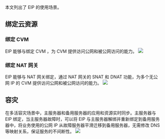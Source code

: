 本文列出了 EIP 的使用场景。

## 绑定云资源
### 绑定 CVM
EIP 能够与绑定 CVM ，为 CVM 提供访问公网和被公网访问的能力。
![](https://main.qcloudimg.com/raw/c750c7e6a247f3cf759fc93dad0ab25f.png)

### 绑定 NAT 网关
EIP 能够与 NAT 网关绑定，通过 NAT 网关的 SNAT 和 DNAT 功能，为多个无公网 IP 的 CVM 提供访问公网和被公网访问的能力。
![](https://main.qcloudimg.com/raw/1f9f8a5f07d99bf301b2734e5c42eb2d.png)

## 容灾
在多活容灾场景中，主服务器和备用服务器的应用和资源实时同步。主服务器与 EIP 绑定，当主服务器故障时，可以将 EIP 与主服务器解绑并重新绑定到备用服务器中，将业务使用的公网 IP 从故障服务器平滑迁移到备用服务器，无需修改 DNS 等映射关系，保证服务的不间断性。 
![](https://main.qcloudimg.com/raw/262c091cf23dfc5c6ee580cfecd91d6b.png)

